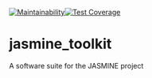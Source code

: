 [![Maintainability](https://api.codeclimate.com/v1/badges/ba99fd894993ebd68695/maintainability)](https://codeclimate.com/github/JASMINE-Mission/jasmine_toolkit/maintainability)[![Test Coverage](https://api.codeclimate.com/v1/badges/ba99fd894993ebd68695/test_coverage)](https://codeclimate.com/github/JASMINE-Mission/jasmine_toolkit/test_coverage)

# jasmine_toolkit
A software suite for the JASMINE project
